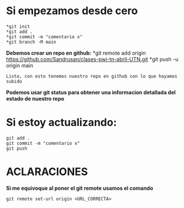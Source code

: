 # Si empezamos desde cero

    *git init
    *git add .
    *git commit -m "comentario x"
    *git branch -M main
**Debemos crear un repo en github:**
    *git remote add origin https://github.com/Sandrusan/clases-pwi-tn-abril-UTN.git
    *git push -u origin main

    Listo, con esto tenemos nuestro repo en github con lo que hayamos subido

**Podemos usar git status para obtener una informacion detallada del estado de nuestro repo**

# Si estoy actualizando:
    git add .
    git commit -m "comentario x"
    git push

# ACLARACIONES

**Si me equivoque al poner el git remote usamos el comando** 

    git remote set-url origin <URL_CORRECTA>
